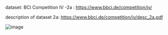 dataset: BCI Competition IV -2a : https://www.bbci.de/competition/iv/

description of dataset 2a: https://www.bbci.de/competition/iv/desc_2a.pdf

![image](https://github.com/user-attachments/assets/6487f502-499b-471c-a750-7d5828056a54)


